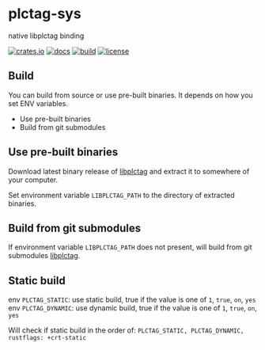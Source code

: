 # plctag-sys

native libplctag binding

[![crates.io](https://img.shields.io/crates/v/plctag-sys.svg)](https://crates.io/crates/plctag-sys)
[![docs](https://docs.rs/plctag-sys/badge.svg)](https://docs.rs/plctag-sys)
[![build](https://github.com/joylei/plctag-rs/workflows/build/badge.svg?branch=master)](https://github.com/joylei/plctag-rs/actions?query=workflow%3A%22build%22)
[![license](https://img.shields.io/crates/l/plctag.svg)](https://github.com/joylei/plctag-rs/blob/master/LICENSE)

## Build

You can build from source or use pre-built binaries. It depends on how you set ENV variables.

- Use pre-built binaries
- Build from git submodules

## Use pre-built binaries

Download latest binary release of [libplctag](https://github.com/libplctag/libplctag/releases) and extract it to somewhere of your computer.

Set environment variable `LIBPLCTAG_PATH` to the directory of extracted binaries.

## Build from git submodules

If environment variable `LIBPLCTAG_PATH` does not present, will build from git submodules [libplctag](https://github.com/libplctag/libplctag/).

## Static build

env `PLCTAG_STATIC`: use static build, true if the value is one of `1`, `true`, `on`, `yes`
env `PLCTAG_DYNAMIC`: use dynamic build, true if the value is one of `1`, `true`, `on`, `yes`

Will check if static build in the order of:
`PLCTAG_STATIC, PLCTAG_DYNAMIC, rustflags: +crt-static`
